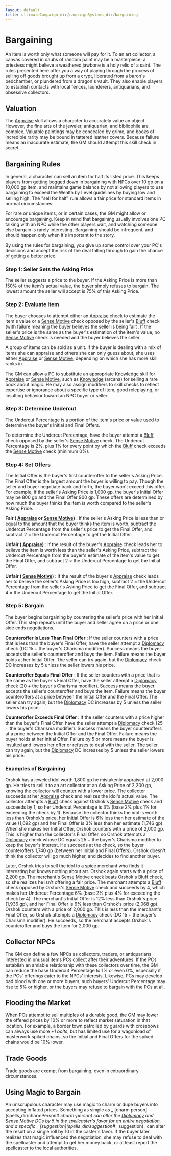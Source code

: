 ```yaml
---
layout: default
title: ultimateCampaign_dir/campaignSystems_dir/bargaining
---
```

# Bargaining

An item is worth only what someone will pay for it. To an art collector, a canvas covered in daubs of random paint may be a masterpiece; a priestess might believe a weathered jawbone is a holy relic of a saint. The rules presented here offer you a way of playing through the process of selling off goods brought up from a crypt, liberated from a baron's bedchamber, or plundered from a dragon's vault. They also enable players to establish contacts with local fences, launderers, antiquarians, and obsessive collectors.

## Valuation

The [Appraise](skills_dir/appraise#_appraise) skill allows a character to accurately value an object. However, the fine arts of the jeweler, antiquarian, and bibliophile are complex. Valuable paintings may be concealed by grime, and books of incredible rarity may be bound in tattered leather covers. Because failure means an inaccurate estimate, the GM should attempt this skill check in secret.

## Bargaining Rules

In general, a character can sell an item for half its listed price. This keeps players from getting bogged down in bargaining with NPCs over 10 gp on a 10,000 gp item, and maintains game balance by not allowing players to use bargaining to exceed the Wealth by Level guidelines by buying low and selling high. The "sell for half" rule allows a fair price for standard items in normal circumstances.

For rare or unique items, or in certain cases, the GM might allow or encourage bargaining. Keep in mind that bargaining usually involves one PC talking with an NPC while the other players wait, and watching someone else bargain is rarely interesting. Bargaining should be infrequent, and should happen only when it's important to the story.

By using the rules for bargaining, you give up some control over your PC's decisions and accept the risk of the deal falling through to gain the chance of getting a better price.

### Step 1: Seller Sets the Asking Price

The seller suggests a price to the buyer. If the Asking Price is more than 150% of the item's actual value, the buyer simply refuses to bargain. The lowest amount the seller will accept is 75% of this Asking Price.

### Step 2: Evaluate Item

The buyer chooses to attempt either an [Appraise](skills_dir/appraise#_appraise) check to estimate the item's value or a [Sense Motive](skills_dir/senseMotive#_sense-motive) check opposed by the seller's [Bluff](skills_dir/bluff#_bluff) check (with failure meaning the buyer believes the seller is being fair). If the seller's price is the same as the buyer's estimation of the item's value, no [Sense Motive](skills_dir/senseMotive#_sense-motive) check is needed and the buyer believes the seller.

A group of items can be sold as a unit. If the buyer is dealing with a mix of items she can appraise and others she can only guess about, she uses either [Appraise](skills_dir/appraise#_appraise) or [Sense Motive](skills_dir/senseMotive#_sense-motive), depending on which she has more skill ranks in.

The GM can allow a PC to substitute an appropriate [Knowledge](skills_dir/knowledge#_knowledge) skill for [Appraise](skills_dir/appraise#_appraise) or [Sense Motive](skills_dir/senseMotive#_sense-motive), such as [Knowledge](skills_dir/knowledge#_knowledge) (arcana) for selling a rare book about magic. He may also assign modifiers to skill checks to reflect expertise or ignorance about a specific type of item, good roleplaying, or insulting behavior toward an NPC buyer or seller.

### Step 3: Determine Undercut

The Undercut Percentage is a portion of the item's price or value used to determine the buyer's Initial and Final Offers.

To determine the Undercut Percentage, have the buyer attempt a [Bluff](skills_dir/bluff#_bluff) check opposed by the seller's [Sense Motive](skills_dir/senseMotive#_sense-motive) check. The Undercut Percentage is 2%, plus 1% for every point by which the [Bluff](skills_dir/bluff#_bluff) check exceeds the [Sense Motive](skills_dir/senseMotive#_sense-motive) check (minimum 0%).

### Step 4: Set Offers

The Initial Offer is the buyer's first counteroffer to the seller's Asking Price. The Final Offer is the largest amount the buyer is willing to pay. Though the seller and buyer negotiate back and forth, the buyer won't exceed this offer. For example, if the seller's Asking Price is 1,000 gp, the buyer's Initial Offer may be 800 gp and the Final Offer 900 gp. These offers are determined by how much the buyer thinks the item is worth compared to the seller's Asking Price.

**Fair ( [Appraise](skills_dir/appraise#_appraise) or [Sense Motive](skills_dir/senseMotive#_sense-motive))** : If the seller's Asking Price is less than or equal to the amount that the buyer thinks the item is worth, subtract the Undercut Percentage from the seller's price to get the Final Offer, and subtract 2 × the Undercut Percentage to get the Initial Offer.

**Unfair ( [Appraise](skills_dir/appraise#_appraise))** : If the result of the buyer's [Appraise](skills_dir/appraise#_appraise) check leads her to believe the item is worth less than the seller's Asking Price, subtract the Undercut Percentage from the buyer's estimate of the item's value to get the Final Offer, and subtract 2 × the Undercut Percentage to get the Initial Offer.

**Unfair ( [Sense Motive](skills_dir/senseMotive#_sense-motive))** : If the result of the buyer's [Appraise](skills_dir/appraise#_appraise) check leads her to believe the seller's Asking Price is too high, subtract 2 × the Undercut Percentage from the seller's Asking Price to get the Final Offer, and subtract 4 × the Undercut Percentage to get the Initial Offer.

### Step 5: Bargain

The buyer begins bargaining by countering the seller's price with her Initial Offer. This step repeats until the buyer and seller agree on a price or one side ends negotiations.

**Counteroffer Is Less Than Final Offer** : If the seller counters with a price that is less than the buyer's Final Offer, have the seller attempt a [Diplomacy](skills_dir/diplomacy#_diplomacy) check (DC 15 + the buyer's Charisma modifier). Success means the buyer accepts the seller's counteroffer and buys the item. Failure means the buyer holds at her Initial Offer. The seller can try again, but the [Diplomacy](skills_dir/diplomacy#_diplomacy) check DC increases by 5 unless the seller lowers his price.

**Counteroffer Equals Final Offer** : If the seller counters with a price that is the same as the buyer's Final Offer, have the seller attempt a [Diplomacy](skills_dir/diplomacy#_diplomacy) check (20 + the buyer's Charisma modifier). Success means the buyer accepts the seller's counteroffer and buys the item. Failure means the buyer counteroffers at a price between the Initial Offer and the Final Offer. The seller can try again, but the [Diplomacy](skills_dir/diplomacy#_diplomacy) DC increases by 5 unless the seller lowers his price.

**Counteroffer Exceeds Final Offer** : If the seller counters with a price higher than the buyer's Final Offer, have the seller attempt a [Diplomacy](skills_dir/diplomacy#_diplomacy) check (25 + the buyer's Charisma modifier). Success means the buyer counteroffers at a price between the Initial Offer and the Final Offer. Failure means the buyer holds at her Initial Offer. Failure by 5 or more means the buyer is insulted and lowers her offer or refuses to deal with the seller. The seller can try again, but the [Diplomacy](skills_dir/diplomacy#_diplomacy) DC increases by 5 unless the seller lowers his price.

### Examples of Bargaining

Orshok has a jeweled idol worth 1,800 gp he mistakenly appraised at 2,000 gp. He tries to sell it to an art collector at an Asking Price of 2,200 gp, knowing the collector will counter with a lower price. The collector succeeds at her [Appraise](skills_dir/appraise#_appraise) check and realizes the idol's actual value. The collector attempts a [Bluff](skills_dir/bluff#_bluff) check against Orshok's [Sense Motive](skills_dir/senseMotive#_sense-motive) check and succeeds by 1, so her Undercut Percentage is 3% (base 2% plus 1% for exceeding the check by 1). Because the collector thinks the idol is worth less than Orshok's price, her Initial Offer is 6% less than her estimate of the value (1,692 gp) and her Final Offer is 3% less than her estimate (1,746 gp). When she makes her Initial Offer, Orshok counters with a price of 2,000 gp. This is higher than the collector's Final Offer, so Orshok attempts a [Diplomacy](skills_dir/diplomacy#_diplomacy) check whose DC equals 25 + the buyer's Charisma modifier to keep the buyer's interest. He succeeds at the check, so the buyer counteroffers 1,740 gp (between her Initial and Final Offers). Orshok doesn't think the collector will go much higher, and decides to find another buyer.

Later, Orshok tries to sell the idol to a spice merchant who finds it interesting but knows nothing about art. Orshok again starts with a price of 2,200 gp. The merchant's [Sense Motive](skills_dir/senseMotive#_sense-motive) check beats Orshok's [Bluff](skills_dir/bluff#_bluff) check, so she realizes he isn't offering a fair price. The merchant attempts a [Bluff](skills_dir/bluff#_bluff) check opposed by Orshok's [Sense Motive](skills_dir/senseMotive#_sense-motive) check and succeeds by 4, which makes her Undercut Percentage 6% (base 2% plus 4% for exceeding the check by 4). The merchant's Initial Offer is 12% less than Orshok's price (1,936 gp), and her Final Offer is 6% less than Orshok's price (2,068 gp). Orshok counters with a price of 2,000 gp. This is less than the merchant's Final Offer, so Orshok attempts a [Diplomacy](skills_dir/diplomacy#_diplomacy) check (DC 15 + the buyer's Charisma modifier). He succeeds, so the merchant accepts Orshok's counteroffer and buys the item for 2,000 gp.

## Collector NPCs

The GM can define a few NPCs as collectors, traders, or antiquarians interested in unusual items PCs collect after their adventures. If the PCs establish an amiable relationship with these collectors over time, the GM can reduce the base Undercut Percentage to 1% or even 0%, especially if the PCs' offerings cater to the NPCs' interests. Likewise, PCs may develop bad blood with one or more buyers; such buyers' Undercut Percentage may rise to 5% or higher, or the buyers may refuse to bargain with the PCs at all.

## Flooding the Market

When PCs attempt to sell multiples of a durable good, the GM may lower the offered prices by 10% or more to reflect market saturation in that location. For example, a border town patrolled by guards with crossbows can always use more _+1 bolts_, but has limited use for a wagonload of masterwork spiked chains, so the Initial and Final Offers for the spiked chains would be 10% lower.

## Trade Goods

Trade goods are exempt from bargaining, even in extraordinary circumstances.

## Using Magic to Bargain

An unscrupulous character may use magic to charm or dupe buyers into accepting inflated prices. Something as simple as _ [charm person](spells_dir/charmPerson# __charm-person)_ can alter the [Diplomacy](skills_dir/diplomacy#_diplomacy) and [Sense Motive](skills_dir/senseMotive#_sense-motive) DCs by 5 in the spellcaster's favor for an entire negotiation, and a specific _ [suggestion](spells_dir/suggestion#__ suggestion)_ can alter the result on a single roll by 10 in the caster's favor. If the buyer later realizes that magic influenced the negotiation, she may refuse to deal with the spellcaster and attempt to get her money back, or at least report the spellcaster to the local authorities.

